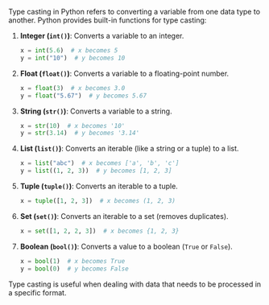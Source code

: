 Type casting in Python refers to converting a variable from one data type to another. Python provides built-in functions for type casting:

1. **Integer (`int()`)**: Converts a variable to an integer.
   ```python
   x = int(5.6)  # x becomes 5
   y = int("10")  # y becomes 10
   ```

2. **Float (`float()`)**: Converts a variable to a floating-point number.
   ```python
   x = float(3)  # x becomes 3.0
   y = float("5.67")  # y becomes 5.67
   ```

3. **String (`str()`)**: Converts a variable to a string.
   ```python
   x = str(10)  # x becomes '10'
   y = str(3.14)  # y becomes '3.14'
   ```

4. **List (`list()`)**: Converts an iterable (like a string or a tuple) to a list.
   ```python
   x = list("abc")  # x becomes ['a', 'b', 'c']
   y = list((1, 2, 3))  # y becomes [1, 2, 3]
   ```

5. **Tuple (`tuple()`)**: Converts an iterable to a tuple.
   ```python
   x = tuple([1, 2, 3])  # x becomes (1, 2, 3)
   ```

6. **Set (`set()`)**: Converts an iterable to a set (removes duplicates).
   ```python
   x = set([1, 2, 2, 3])  # x becomes {1, 2, 3}
   ```

7. **Boolean (`bool()`)**: Converts a value to a boolean (`True` or `False`).
   ```python
   x = bool(1)  # x becomes True
   y = bool(0)  # y becomes False
   ```

Type casting is useful when dealing with data that needs to be processed in a specific format.